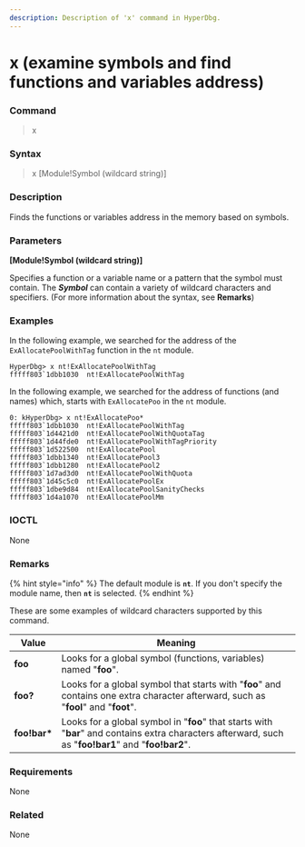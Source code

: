 ```yaml
---
description: Description of 'x' command in HyperDbg.
---
```


# x (examine symbols and find functions and variables address)

### Command

> x

### Syntax

> x \[Module!Symbol (wildcard string)]

### Description

Finds the functions or variables address in the memory based on symbols.

### Parameters

**\[Module!Symbol (wildcard string)]**

Specifies a function or a variable name or a pattern that the symbol must contain. The _**Symbol**_ can contain a variety of wildcard characters and specifiers. (For more information about the syntax, see **Remarks**)

### Examples

In the following example, we searched for the address of the `ExAllocatePoolWithTag` function in the `nt` module.

```
HyperDbg> x nt!ExAllocatePoolWithTag
fffff803`1dbb1030  nt!ExAllocatePoolWithTag
```

In the following example, we searched for the address of functions (and names) which, starts with `ExAllocatePoo` in the `nt` module.

```
0: kHyperDbg> x nt!ExAllocatePoo*
fffff803`1dbb1030  nt!ExAllocatePoolWithTag
fffff803`1d4421d0  nt!ExAllocatePoolWithQuotaTag
fffff803`1d44fde0  nt!ExAllocatePoolWithTagPriority
fffff803`1d522500  nt!ExAllocatePool
fffff803`1dbb1340  nt!ExAllocatePool3
fffff803`1dbb1280  nt!ExAllocatePool2
fffff803`1d7ad3d0  nt!ExAllocatePoolWithQuota
fffff803`1d45c5c0  nt!ExAllocatePoolEx
fffff803`1dbe9d84  nt!ExAllocatePoolSanityChecks
fffff803`1d4a1070  nt!ExAllocatePoolMm
```

### IOCTL

None

### Remarks

{% hint style="info" %}
The default module is **`nt`**. If you don't specify the module name, then **`nt`** is selected.
{% endhint %}

These are some examples of wildcard characters supported by this command.

| Value         | Meaning                                                                                                                                               |
| ------------- | ----------------------------------------------------------------------------------------------------------------------------------------------------- |
| **foo**       | Looks for a global symbol (functions, variables) named "**foo**".                                                                                     |
| **foo?**      | Looks for a global symbol that starts with "**foo**" and contains one extra character afterward, such as "**fool**" and "**foot**".                   |
| **foo!bar\*** | Looks for a global symbol in "**foo**" that starts with "**bar**" and contains extra characters afterward, such as "**foo!bar1**" and "**foo!bar2**". |

### Requirements

None

### Related

None

